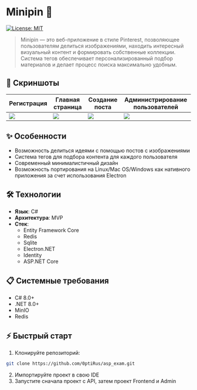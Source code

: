 # Minipin 👀 
[![License: MIT](https://img.shields.io/badge/License-MIT-yellow.svg)](https://opensource.org/licenses/MIT)
> Minipin — это веб-приложение в стиле Pinterest, позволяющее пользователям делиться изображениями, находить интересный визуальный контент и формировать собственные коллекции. Система тегов обеспечивает персонализированный подбор материалов и делает процесс поиска максимально удобным.


## 📸 Скриншоты
| Регистрация   | Главная страница | Создание поста | Администрирование пользователей |  
|---------------|------------------|----------------|---------------------------------|
| <img src="https://i.postimg.cc/BZLJGcVn/Screenshot-From-2025-06-23-15-14-15.png"> | <img src="https://i.postimg.cc/wTDH1xHK/Screenshot-From-2025-06-23-15-36-23.png"> | <img src="https://i.postimg.cc/T2zf2Lzq/Screenshot-From-2025-06-23-15-22-59.png"> | <img src="https://i.postimg.cc/43qFvtbW/Screenshot-From-2025-06-23-15-26-43.png"> |

## ✨ Особенности
- Возможность делиться идеями с помощью постов с изображениями
- Система тегов для подбора контента для каждого пользователя
- Современный минималистичный дизайн
- Возможность портирования на Linux/Mac OS/Windows как нативного приложения за счет использования Electron

## 🛠 Технологии
- **Язык**: C#
- **Архитектура**: MVP
- **Стек**:
  - Entity Framework Core
  - Redis
  - Sqlite
  - Electron.NET
  - Identity
  - ASP.NET Core

## 📋 Системные требования
- C# 8.0+
- .NET 8.0+
- MinIO
- Redis

## ⚡️ Быстрый старт
1. Клонируйте репозиторий:
```bash
git clone https://github.com/0ptiRus/asp_exam.git
```
2. Импортируйте проект в свою IDE
3. Запустите сначала проект с API, затем проект Frontend и Admin

